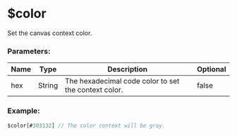 # $color
Set the canvas context color.

### Parameters:
| Name        | Type        | Description                          | Optional |
| ----------- | ----------- | ------------------------------------ | -------- |
| hex        | String      | The hexadecimal code color to set the context color.  | false    |

### Example:
```js
$color[#303132] // The color context will be gray.
```
